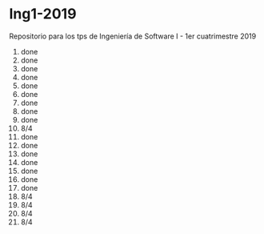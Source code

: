 # Ing1-2019
Repositorio para los tps de Ingeniería de Software I - 1er cuatrimestre 2019

1. done
2. done
3. done
4. done
5. done
6. done
7. done
8. done
9. done
10. 8/4
11. done
12. done
13. done
14. done
15. done
16. done
17. done
18. 8/4
19. 8/4
20. 8/4
21. 8/4
